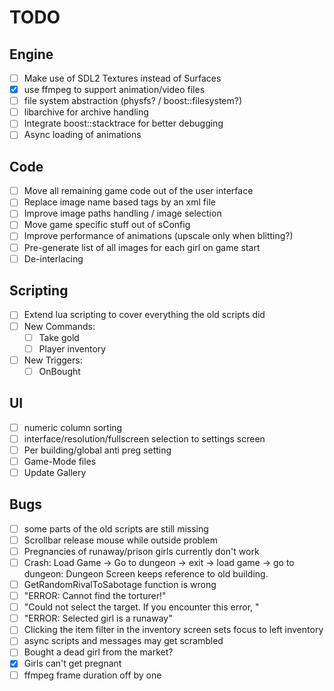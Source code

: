 # TODO
## Engine
* [ ] Make use of SDL2 Textures instead of Surfaces
* [x] use ffmpeg to support animation/video files
* [ ] file system abstraction (physfs? / boost::filesystem?)
* [ ] libarchive for archive handling
* [ ] Integrate boost::stacktrace for better debugging
* [ ] Async loading of animations

## Code
* [ ] Move all remaining game code out of the user interface
* [ ] Replace image name based tags by an xml file
* [ ] Improve image paths handling / image selection
* [ ] Move game specific stuff out of sConfig
* [ ] Improve performance of animations (upscale only when blitting?)
* [ ] Pre-generate list of all images for each girl on game start
* [ ] De-interlacing

## Scripting
* [ ] Extend lua scripting to cover everything the old scripts did
* [ ] New Commands:
  - [ ] Take gold
  - [ ] Player inventory
* [ ] New Triggers:
  - [ ] OnBought

## UI
* [ ] numeric column sorting
* [ ] interface/resolution/fullscreen selection to settings screen
* [ ] Per building/global anti preg setting
* [ ] Game-Mode files
* [ ] Update Gallery

## Bugs
* [ ] some parts of the old scripts are still missing
* [ ] Scrollbar release mouse while outside problem
* [ ] Pregnancies of runaway/prison girls currently don't work
* [ ] Crash: Load Game -> Go to dungeon -> exit -> load game -> go to dungeon: Dungeon Screen keeps reference to old
        building.
* [ ] GetRandomRivalToSabotage function is wrong
* [ ] "ERROR: Cannot find the torturer!"
* [ ] "Could not select the target. If you encounter this error, "
* [ ] "ERROR: Selected girl is a runaway"
* [ ] Clicking the item filter in the inventory screen sets focus to left inventory
* [ ] async scripts and messages may get scrambled
* [ ] Bought a dead girl from the market?
* [x] Girls can't get pregnant 
* [ ] ffmpeg frame duration off by one